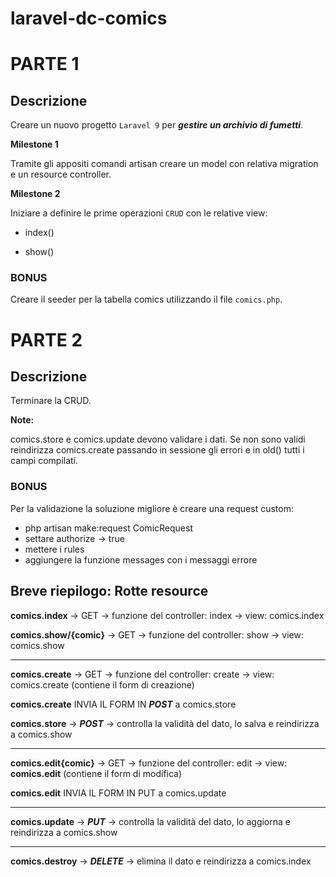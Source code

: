 **laravel-dc-comics**
===
# **PARTE 1**
## **Descrizione**

Creare un nuovo progetto `Laravel 9` per ***gestire un archivio di fumetti***.

**Milestone 1**

Tramite gli appositi comandi artisan creare un model con relativa migration e un resource controller.

**Milestone 2**

Iniziare a definire le prime operazioni `CRUD` con le relative view:

- index()

- show()

### **BONUS**

Creare il seeder per la tabella comics utilizzando il file `comics.php`.


# **PARTE 2**
## **Descrizione**

Terminare la CRUD.

**Note:**

comics.store e comics.update devono validare i dati. Se non sono validi reindirizza comics.create passando in sessione gli errori e in old() tutti i campi compilati.

### **BONUS**

Per la validazione la soluzione migliore è creare una request custom:
- php artisan make:request ComicRequest
- settare authorize -> true
- mettere i rules
- aggiungere la funzione messages con i messaggi errore

## **Breve riepilogo: Rotte resource**

**comics.index** -> GET -> funzione del controller: index -> view: comics.index

**comics.show/{comic}** -> GET -> funzione del controller: show -> view: comics.show

---------------------------------------------------

**comics.create** -> GET -> funzione del controller: create -> view: comics.create (contiene il form di creazione)

**comics.create** INVIA IL FORM IN ***POST*** a comics.store

**comics.store** -> ***POST*** -> controlla la validità del dato, lo salva  e reindirizza a comics.show

---------------------------------------------------

**comics.edit{comic}** -> GET -> funzione del controller: edit -> view: **comics.edit** (contiene il form di modifica)

**comics.edit** INVIA IL FORM IN PUT a comics.update

---------------------------------------------------

**comics.update** -> ***PUT*** -> controlla la validità del dato, lo aggiorna  e reindirizza a comics.show

---------------------------------------------------

**comics.destroy** -> ***DELETE*** -> elimina il dato e reindirizza a comics.index




